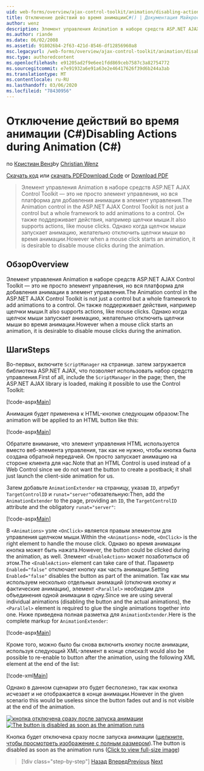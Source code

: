 ```yaml
---
uid: web-forms/overview/ajax-control-toolkit/animation/disabling-actions-during-animation-cs
title: Отключение действий во время анимацииC#() | Документация Майкрософт
author: wenz
description: Элемент управления Animation в наборе средств ASP.NET AJAX Control Toolkit — это не просто элемент управления, но вся платформа для добавления анимации в элемент управления. Он также поддерживает действие...
ms.author: riande
ms.date: 06/02/2008
ms.assetid: 918026b4-2f63-421d-8546-df12856960a8
msc.legacyurl: /web-forms/overview/ajax-control-toolkit/animation/disabling-actions-during-animation-cs
msc.type: authoredcontent
ms.openlocfilehash: e91205ad2f9e6ee1fdd869ceb7587c3a82754772
ms.sourcegitcommit: e7e91932a6e91a63e2e46417626f39d6b244a3ab
ms.translationtype: MT
ms.contentlocale: ru-RU
ms.lasthandoff: 03/06/2020
ms.locfileid: "78430956"
---
```

# <a name="disabling-actions-during-animation-c"></a><span data-ttu-id="10971-104">Отключение действий во время анимации (C#)</span><span class="sxs-lookup"><span data-stu-id="10971-104">Disabling Actions during Animation (C#)</span></span>

<span data-ttu-id="10971-105">по [Кристиан Венз](https://github.com/wenz)</span><span class="sxs-lookup"><span data-stu-id="10971-105">by [Christian Wenz](https://github.com/wenz)</span></span>

<span data-ttu-id="10971-106">[Скачать код](https://download.microsoft.com/download/f/9/a/f9a26acd-8df4-4484-8a18-199e4598f411/Animation7.cs.zip) или [скачать PDF](https://download.microsoft.com/download/6/7/1/6718d452-ff89-4d3f-a90e-c74ec2d636a3/animation7CS.pdf)</span><span class="sxs-lookup"><span data-stu-id="10971-106">[Download Code](https://download.microsoft.com/download/f/9/a/f9a26acd-8df4-4484-8a18-199e4598f411/Animation7.cs.zip) or [Download PDF](https://download.microsoft.com/download/6/7/1/6718d452-ff89-4d3f-a90e-c74ec2d636a3/animation7CS.pdf)</span></span>

> <span data-ttu-id="10971-107">Элемент управления Animation в наборе средств ASP.NET AJAX Control Toolkit — это не просто элемент управления, но вся платформа для добавления анимации в элемент управления.</span><span class="sxs-lookup"><span data-stu-id="10971-107">The Animation control in the ASP.NET AJAX Control Toolkit is not just a control but a whole framework to add animations to a control.</span></span> <span data-ttu-id="10971-108">Он также поддерживает действия, например щелчки мыши.</span><span class="sxs-lookup"><span data-stu-id="10971-108">It also supports actions, like mouse clicks.</span></span> <span data-ttu-id="10971-109">Однако когда щелчок мыши запускает анимацию, желательно отключить щелчки мыши во время анимации.</span><span class="sxs-lookup"><span data-stu-id="10971-109">However when a mouse click starts an animation, it is desirable to disable mouse clicks during the animation.</span></span>

## <a name="overview"></a><span data-ttu-id="10971-110">Обзор</span><span class="sxs-lookup"><span data-stu-id="10971-110">Overview</span></span>

<span data-ttu-id="10971-111">Элемент управления Animation в наборе средств ASP.NET AJAX Control Toolkit — это не просто элемент управления, но вся платформа для добавления анимации в элемент управления.</span><span class="sxs-lookup"><span data-stu-id="10971-111">The Animation control in the ASP.NET AJAX Control Toolkit is not just a control but a whole framework to add animations to a control.</span></span> <span data-ttu-id="10971-112">Он также поддерживает действия, например щелчки мыши.</span><span class="sxs-lookup"><span data-stu-id="10971-112">It also supports actions, like mouse clicks.</span></span> <span data-ttu-id="10971-113">Однако когда щелчок мыши запускает анимацию, желательно отключить щелчки мыши во время анимации.</span><span class="sxs-lookup"><span data-stu-id="10971-113">However when a mouse click starts an animation, it is desirable to disable mouse clicks during the animation.</span></span>

## <a name="steps"></a><span data-ttu-id="10971-114">Шаги</span><span class="sxs-lookup"><span data-stu-id="10971-114">Steps</span></span>

<span data-ttu-id="10971-115">Во-первых, включите `ScriptManager` на странице. затем загружается библиотека ASP.NET AJAX, что позволяет использовать набор средств управления.</span><span class="sxs-lookup"><span data-stu-id="10971-115">First of all, include the `ScriptManager` in the page; then, the ASP.NET AJAX library is loaded, making it possible to use the Control Toolkit:</span></span>

[!code-aspx[Main](disabling-actions-during-animation-cs/samples/sample1.aspx)]

<span data-ttu-id="10971-116">Анимация будет применена к HTML-кнопке следующим образом:</span><span class="sxs-lookup"><span data-stu-id="10971-116">The animation will be applied to an HTML button like this:</span></span>

[!code-aspx[Main](disabling-actions-during-animation-cs/samples/sample2.aspx)]

<span data-ttu-id="10971-117">Обратите внимание, что элемент управления HTML используется вместо веб-элемента управления, так как не нужно, чтобы кнопка была создана обратной передачей. Он просто запускает анимацию на стороне клиента для нас.</span><span class="sxs-lookup"><span data-stu-id="10971-117">Note that an HTML Control is used instead of a Web Control since we do not want the button to create a postback; it shall just launch the client-side animation for us.</span></span>

<span data-ttu-id="10971-118">Затем добавьте `AnimationExtender` на страницу, указав `ID`, атрибут `TargetControlID` и `runat="server"`обязательную:</span><span class="sxs-lookup"><span data-stu-id="10971-118">Then, add the `AnimationExtender` to the page, providing an `ID`, the `TargetControlID` attribute and the obligatory `runat="server"`:</span></span>

[!code-aspx[Main](disabling-actions-during-animation-cs/samples/sample3.aspx)]

<span data-ttu-id="10971-119">В `<Animations>` узле `<OnClick>` является правым элементом для управления щелчком мыши.</span><span class="sxs-lookup"><span data-stu-id="10971-119">Within the `<Animations>` node, `<OnClick>` is the right element to handle the mouse click.</span></span> <span data-ttu-id="10971-120">Однако во время анимации кнопка может быть нажата.</span><span class="sxs-lookup"><span data-stu-id="10971-120">However, the button could be clicked during the animation, as well.</span></span> <span data-ttu-id="10971-121">Элемент `<EnableAction>` может позаботиться об этом.</span><span class="sxs-lookup"><span data-stu-id="10971-121">The `<EnableAction>` element can take care of that.</span></span> <span data-ttu-id="10971-122">Параметр `Enabled="false"` отключает кнопку как часть анимации.</span><span class="sxs-lookup"><span data-stu-id="10971-122">Setting `Enabled="false"` disables the button as part of the animation.</span></span> <span data-ttu-id="10971-123">Так как мы используем несколько отдельных анимаций (отключив кнопку и фактические анимации), элемент `<Parallel>` необходим для объединения одной анимации в одну.</span><span class="sxs-lookup"><span data-stu-id="10971-123">Since we are using several individual animations (disabling the button and the actual animations), the `<Parallel>` element is required to glue the single animations together into one.</span></span> <span data-ttu-id="10971-124">Ниже приведена полная разметка для `AnimationExtender`.</span><span class="sxs-lookup"><span data-stu-id="10971-124">Here is the complete markup for `AnimationExtender`:</span></span>

[!code-aspx[Main](disabling-actions-during-animation-cs/samples/sample4.aspx)]

<span data-ttu-id="10971-125">Кроме того, можно было бы снова включить кнопку после анимации, используя следующий XML-элемент в конце списка:</span><span class="sxs-lookup"><span data-stu-id="10971-125">It would also be possible to re-enable to button after the animation, using the following XML element at the end of the list:</span></span>

[!code-xml[Main](disabling-actions-during-animation-cs/samples/sample5.xml)]

<span data-ttu-id="10971-126">Однако в данном сценарии это будет бесполезно, так как кнопка исчезает и не отображается в конце анимации.</span><span class="sxs-lookup"><span data-stu-id="10971-126">However in the given scenario this would be useless since the button fades out and is not visible at the end of the animation.</span></span>

<span data-ttu-id="10971-127">[![кнопка отключена сразу после запуска анимации](disabling-actions-during-animation-cs/_static/image2.png)](disabling-actions-during-animation-cs/_static/image1.png)</span><span class="sxs-lookup"><span data-stu-id="10971-127">[![The button is disabled as soon as the animation runs](disabling-actions-during-animation-cs/_static/image2.png)](disabling-actions-during-animation-cs/_static/image1.png)</span></span>

<span data-ttu-id="10971-128">Кнопка будет отключена сразу после запуска анимации ([щелкните, чтобы просмотреть изображение с полным размером](disabling-actions-during-animation-cs/_static/image3.png)).</span><span class="sxs-lookup"><span data-stu-id="10971-128">The button is disabled as soon as the animation runs ([Click to view full-size image](disabling-actions-during-animation-cs/_static/image3.png))</span></span>

> [!div class="step-by-step"]
> <span data-ttu-id="10971-129">[Назад](animating-in-response-to-user-interaction-cs.md)
> [Вперед](triggering-an-animation-in-another-control-cs.md)</span><span class="sxs-lookup"><span data-stu-id="10971-129">[Previous](animating-in-response-to-user-interaction-cs.md)
[Next](triggering-an-animation-in-another-control-cs.md)</span></span>
